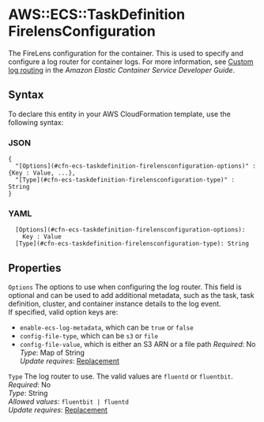 # AWS::ECS::TaskDefinition FirelensConfiguration<a name="aws-properties-ecs-taskdefinition-firelensconfiguration"></a>

The FireLens configuration for the container\. This is used to specify and configure a log router for container logs\. For more information, see [Custom log routing](https://docs.aws.amazon.com/AmazonECS/latest/developerguide/using_firelens.html) in the *Amazon Elastic Container Service Developer Guide*\.

## Syntax<a name="aws-properties-ecs-taskdefinition-firelensconfiguration-syntax"></a>

To declare this entity in your AWS CloudFormation template, use the following syntax:

### JSON<a name="aws-properties-ecs-taskdefinition-firelensconfiguration-syntax.json"></a>

```
{
  "[Options](#cfn-ecs-taskdefinition-firelensconfiguration-options)" : {Key : Value, ...},
  "[Type](#cfn-ecs-taskdefinition-firelensconfiguration-type)" : String
}
```

### YAML<a name="aws-properties-ecs-taskdefinition-firelensconfiguration-syntax.yaml"></a>

```
  [Options](#cfn-ecs-taskdefinition-firelensconfiguration-options): 
    Key : Value
  [Type](#cfn-ecs-taskdefinition-firelensconfiguration-type): String
```

## Properties<a name="aws-properties-ecs-taskdefinition-firelensconfiguration-properties"></a>

`Options`  <a name="cfn-ecs-taskdefinition-firelensconfiguration-options"></a>
The options to use when configuring the log router\. This field is optional and can be used to add additional metadata, such as the task, task definition, cluster, and container instance details to the log event\.  
 If specified, valid option keys are:  
+ `enable-ecs-log-metadata`, which can be `true` or `false`
+ `config-file-type`, which can be `s3` or `file`
+ `config-file-value`, which is either an S3 ARN or a file path
*Required*: No  
*Type*: Map of String  
*Update requires*: [Replacement](https://docs.aws.amazon.com/AWSCloudFormation/latest/UserGuide/using-cfn-updating-stacks-update-behaviors.html#update-replacement)

`Type`  <a name="cfn-ecs-taskdefinition-firelensconfiguration-type"></a>
The log router to use\. The valid values are `fluentd` or `fluentbit`\.  
*Required*: No  
*Type*: String  
*Allowed values*: `fluentbit | fluentd`  
*Update requires*: [Replacement](https://docs.aws.amazon.com/AWSCloudFormation/latest/UserGuide/using-cfn-updating-stacks-update-behaviors.html#update-replacement)